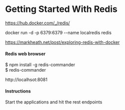 # Getting Started With Redis

https://hub.docker.com/_/redis/  

docker run -d -p 6379:6379 --name localredis redis

https://markheath.net/post/exploring-redis-with-docker

#### Redis web browser
$ npm install -g redis-commander  
$ redis-commander

http://localhsot:8081

#### Instructions

Start the applications and hit the rest endpoints